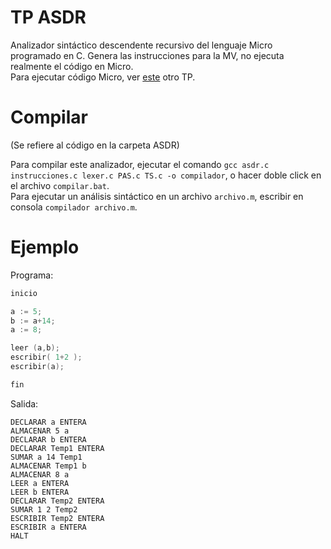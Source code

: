 # TP ASDR

Analizador sintáctico descendente recursivo del lenguaje Micro programado en C. Genera las instrucciones para la MV, no ejecuta realmente el código en Micro.  
Para ejecutar código Micro, ver [este](https://github.com/GuidoDipietro/micro-flex-bison) otro TP.

# Compilar

(Se refiere al código en la carpeta ASDR)  

Para compilar este analizador, ejecutar el comando `gcc asdr.c instrucciones.c lexer.c PAS.c TS.c -o compilador`, o hacer doble click en el archivo `compilar.bat`.  
Para ejecutar un análisis sintáctico en un archivo `archivo.m`, escribir en consola `compilador archivo.m`.

# Ejemplo

Programa:
```c
inicio

a := 5;
b := a+14;
a := 8;

leer (a,b);
escribir( 1+2 );
escribir(a);

fin
```

Salida:
```
DECLARAR a ENTERA
ALMACENAR 5 a
DECLARAR b ENTERA
DECLARAR Temp1 ENTERA
SUMAR a 14 Temp1
ALMACENAR Temp1 b
ALMACENAR 8 a
LEER a ENTERA
LEER b ENTERA
DECLARAR Temp2 ENTERA
SUMAR 1 2 Temp2
ESCRIBIR Temp2 ENTERA
ESCRIBIR a ENTERA
HALT
```
